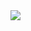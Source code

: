 <img src="https://github.com/musauyumaz/CSharp/blob/main/Gen%C3%A7ay%20Y%C4%B1ld%C4%B1z/A%E2%80%99dan%20Z%E2%80%99ye%20Temel%20C%23%2010%20Programlama%20E%C4%9Fitimi/55)%20Tan%C4%B1mlanm%C4%B1%C5%9F%20De%C4%9Fi%C5%9Fkenin%20De%C4%9Ferini%20Okuma/gorsel1-14-1536x892.jpg" width="auto">
